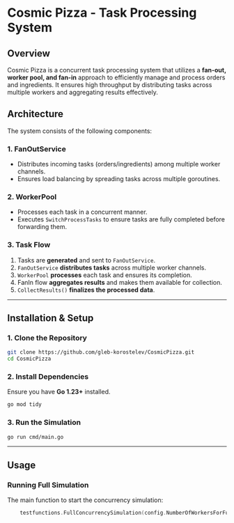 # **Cosmic Pizza - Task Processing System**

## **Overview**

Cosmic Pizza is a concurrent task processing system that utilizes a **fan-out, worker pool, and fan-in** approach to efficiently manage and process orders and ingredients. It ensures high throughput by distributing tasks across multiple workers and aggregating results effectively.

## **Architecture**

The system consists of the following components:

### **1. FanOutService**

- Distributes incoming tasks (orders/ingredients) among multiple worker channels.
- Ensures load balancing by spreading tasks across multiple goroutines.

### **2. WorkerPool**

- Processes each task in a concurrent manner.
- Executes `SwitchProcessTasks` to ensure tasks are fully completed before forwarding them.

### **3. Task Flow**

1. Tasks are **generated** and sent to `FanOutService`.
2. `FanOutService` **distributes tasks** across multiple worker channels.
3. `WorkerPool` **processes** each task and ensures its completion.
4. FanIn flow **aggregates results** and makes them available for collection.
5. `CollectResults()` **finalizes the processed data**.

---

## **Installation & Setup**

### **1. Clone the Repository**

```sh
git clone https://github.com/gleb-korostelev/CosmicPizza.git
cd CosmicPizza
```

### **2. Install Dependencies**

Ensure you have **Go 1.23+** installed.

```sh
go mod tidy
```

### **3. Run the Simulation**

```sh
go run cmd/main.go
```

---

## **Usage**

### **Running Full Simulation**

The main function to start the concurrency simulation:

```go
	testfunctions.FullConcurrencySimulation(config.NumberOfWorkersForFunOut, orderList, ingredientTree)
```